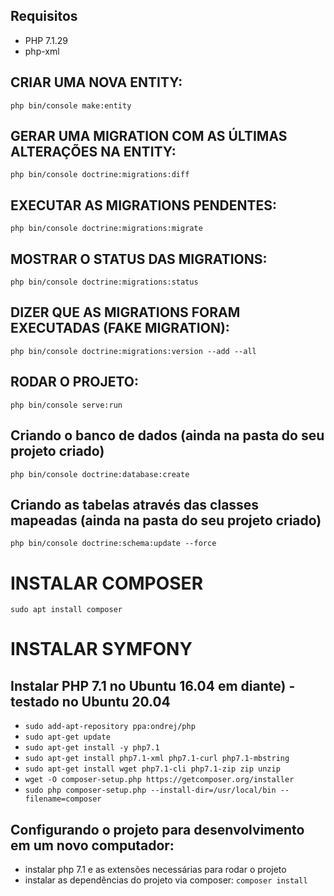 ## Requisitos
* PHP 7.1.29
* php-xml

## CRIAR UMA NOVA ENTITY:
`php bin/console make:entity`

## GERAR UMA MIGRATION COM AS ÚLTIMAS ALTERAÇÕES NA ENTITY:
`php bin/console doctrine:migrations:diff`

## EXECUTAR AS MIGRATIONS PENDENTES:
`php bin/console doctrine:migrations:migrate`

## MOSTRAR O STATUS DAS MIGRATIONS:
`php bin/console doctrine:migrations:status`

## DIZER QUE AS MIGRATIONS FORAM EXECUTADAS (FAKE MIGRATION):
`php bin/console doctrine:migrations:version --add --all`

## RODAR O PROJETO:
`php bin/console serve:run`

## Criando o banco de dados (ainda na pasta do seu projeto criado)
`php bin/console doctrine:database:create`

## Criando as tabelas através das classes mapeadas (ainda na pasta do seu projeto criado)
`php bin/console doctrine:schema:update --force`

# INSTALAR COMPOSER
`sudo apt install composer`

# INSTALAR SYMFONY

## Instalar PHP 7.1 no Ubuntu 16.04 em diante) - testado no Ubuntu 20.04
* `sudo add-apt-repository ppa:ondrej/php`
* `sudo apt-get update`
* `sudo apt-get install -y php7.1`
* `sudo apt-get install php7.1-xml php7.1-curl php7.1-mbstring`
* `sudo apt-get install wget php7.1-cli php7.1-zip zip unzip`
* `wget -O composer-setup.php https://getcomposer.org/installer`
* `sudo php composer-setup.php --install-dir=/usr/local/bin --filename=composer`

## Configurando o projeto para desenvolvimento em um novo computador:
* instalar php 7.1 e as extensões necessárias para rodar o projeto
* instalar as dependências do projeto via composer: `composer install`